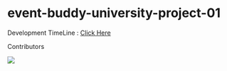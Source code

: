 # event-buddy-university-project-01

Development TimeLine : [Click Here](https://trello.com/b/JErSgblk) <br />

Contributors

<a href="https://github.com/irahuldutta02/event-buddy/graphs/contributors">
  <img src="https://contrib.rocks/image?repo=irahuldutta02/event-buddy" />
</a>